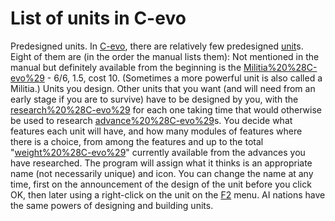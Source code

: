 # List of units in C-evo

Predesigned units.
In [C-evo](C-evo), there are relatively few predesigned [unit](unit)s. Eight of them are (in the order the manual lists them):
Not mentioned in the manual but definitely available from the beginning is the [Militia%20%28C-evo%29](Militia) - 6/6, 1.5, cost 10. (Sometimes a more powerful unit is also called a Militia.)
Units you design.
Other units that you want (and will need from an early stage if you are to survive) have to be designed by you, with the [research%20%28C-evo%29](research) for each one taking time that would otherwise be used to research [advance%20%28C-evo%29](advance)s.
You decide what features each unit will have, and how many modules of features where there is a choice, from among the features and up to the total "[weight%20%28C-evo%29](weight)" currently available from the advances you have researched. 
The program will assign what it thinks is an appropriate name (not necessarily unique) and icon. You can change the name at any time, first on the announcement of the design of the unit before you click OK, then later using a right-click on the unit on the [F2](F2) menu. 
AI nations have the same powers of designing and building units.